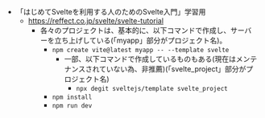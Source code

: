 - 「はじめてSvelteを利用する人のためのSvelte入門」学習用
  - https://reffect.co.jp/svelte/svelte-tutorial
    - 各々のプロジェクトは、基本的に、以下コマンドで作成し、サーバーを立ち上げしている(「myapp」部分がプロジェクト名)。
      - ```npm create vite@latest myapp -- --template svelte```
        - 一部、以下コマンドで作成しているものもある(現在はメンテナンスされていない為、非推薦)(「svelte_project」部分がプロジェクト名)
          - ```npx degit sveltejs/template svelte_project```
      - ```npm install```
      - ```npm run dev```
